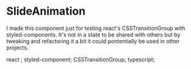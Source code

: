 # SlideAnimation 

I made this component just for testing react's CSSTransitionGroup with styled-components. It's not in a state to be shared with others but by tweaking and refactoring it a bit it could pontentially be used in other projects.



react ; styled-component; CSSTransitionGroup; typescript;
